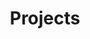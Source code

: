 ---
title: Projects
layout: collection
collection: all-projects
entries_layout: grid
classes: wide
permalink: /all-projects/
---